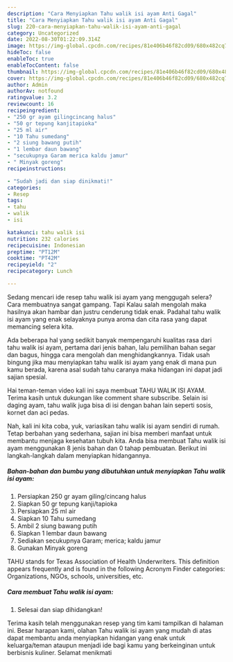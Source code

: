 ```yaml
---
description: "Cara Menyiapkan Tahu walik isi ayam Anti Gagal"
title: "Cara Menyiapkan Tahu walik isi ayam Anti Gagal"
slug: 220-cara-menyiapkan-tahu-walik-isi-ayam-anti-gagal
category: Uncategorized
date: 2022-08-30T01:22:09.314Z
image: https://img-global.cpcdn.com/recipes/81e406b46f82cd09/680x482cq70/tahu-walik-isi-ayam-foto-resep-utama.jpg
hideToc: false
enableToc: true
enableTocContent: false
thumbnail: https://img-global.cpcdn.com/recipes/81e406b46f82cd09/680x482cq70/tahu-walik-isi-ayam-foto-resep-utama.jpg
cover: https://img-global.cpcdn.com/recipes/81e406b46f82cd09/680x482cq70/tahu-walik-isi-ayam-foto-resep-utama.jpg
author: Admin
authorAv: notfound
ratingvalue: 3.2
reviewcount: 16
recipeingredient:
- "250 gr ayam gilingcincang halus"
- "50 gr tepung kanjitapioka"
- "25 ml air"
- "10 Tahu sumedang"
- "2 siung bawang putih"
- "1 lembar daun bawang"
- "secukupnya Garam merica kaldu jamur"
- " Minyak goreng"
recipeinstructions:

- "Sudah jadi dan siap dinikmati!"
categories:
- Resep
tags:
- tahu
- walik
- isi

katakunci: tahu walik isi 
nutrition: 232 calories
recipecuisine: Indonesian
preptime: "PT12M"
cooktime: "PT42M"
recipeyield: "2"
recipecategory: Lunch

---
```



Sedang mencari ide resep tahu walik isi ayam yang menggugah selera? Cara membuatnya sangat gampang. Tapi Kalau salah mengolah maka hasilnya akan hambar dan justru cenderung tidak enak. Padahal tahu walik isi ayam yang enak selayaknya punya aroma dan cita rasa yang dapat memancing selera kita.


Ada beberapa hal yang sedikit banyak mempengaruhi kualitas rasa dari tahu walik isi ayam, pertama dari jenis bahan, lalu pemilihan bahan segar dan bagus, hingga cara mengolah dan menghidangkannya. Tidak usah bingung jika mau menyiapkan tahu walik isi ayam yang enak di mana pun kamu berada, karena asal sudah tahu caranya maka hidangan ini dapat jadi sajian spesial.

Hai teman-teman video kali ini saya membuat TAHU WALIK ISI AYAM. Terima kasih untuk dukungan like comment share subscribe. Selain isi daging ayam, tahu walik juga bisa di isi dengan bahan lain seperti sosis, kornet dan aci pedas.


Nah, kali ini kita coba, yuk, variasikan tahu walik isi ayam sendiri di rumah. Tetap berbahan yang sederhana, sajian ini bisa memberi manfaat untuk membantu menjaga kesehatan tubuh kita. Anda bisa membuat Tahu walik isi ayam menggunakan 8 jenis bahan dan 0 tahap pembuatan. Berikut ini langkah-langkah dalam menyiapkan hidangannya.

<!--inarticleads1-->

##### Bahan-bahan dan bumbu yang dibutuhkan untuk menyiapkan Tahu walik isi ayam:

1. Persiapkan 250 gr ayam giling/cincang halus
1. Siapkan 50 gr tepung kanji/tapioka
1. Persiapkan 25 ml air
1. Siapkan 10 Tahu sumedang
1. Ambil 2 siung bawang putih
1. Siapkan 1 lembar daun bawang
1. Sediakan secukupnya Garam; merica; kaldu jamur
1. Gunakan  Minyak goreng


TAHU stands for Texas Association of Health Underwriters. This definition appears frequently and is found in the following Acronym Finder categories: Organizations, NGOs, schools, universities, etc. 

<!--inarticleads2-->

##### Cara membuat Tahu walik isi ayam:


1. Selesai dan siap dihidangkan!



Terima kasih telah menggunakan resep yang tim kami tampilkan di halaman ini. Besar harapan kami, olahan Tahu walik isi ayam yang mudah di atas dapat membantu anda menyiapkan hidangan yang enak untuk keluarga/teman ataupun menjadi ide bagi kamu yang berkeinginan untuk berbisnis kuliner. Selamat menikmati
